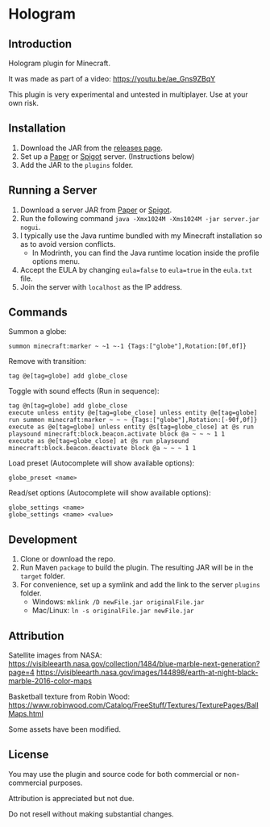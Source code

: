 # Hologram
## Introduction
Hologram plugin for Minecraft.

It was made as part of a video: https://youtu.be/ae_Gns9ZBqY

This plugin is very experimental and untested in multiplayer. Use at your own risk.


## Installation
1. Download the JAR from the [releases page](https://github.com/TheCymaera/minecraft-hologram/releases/).
2. Set up a [Paper](https://papermc.io/downloads) or [Spigot](https://getbukkit.org/download/spigot) server. (Instructions below)
3. Add the JAR to the `plugins` folder.
<!--4. Download the world folder from [Planet Minecraft](https://www.planetminecraft.com/project/spider-garden/).-->
<!--5. Place the world folder in the server directory. Name it `world`.-->

## Running a Server
1. Download a server JAR from [Paper](https://papermc.io/downloads) or [Spigot](https://getbukkit.org/download/spigot).
2. Run the following command `java -Xmx1024M -Xms1024M -jar server.jar nogui`.
3. I typically use the Java runtime bundled with my Minecraft installation so as to avoid version conflicts.
   - In Modrinth, you can find the Java runtime location inside the profile options menu.
4. Accept the EULA by changing `eula=false` to `eula=true` in the `eula.txt` file.
5. Join the server with `localhost` as the IP address.


## Commands
Summon a globe:
```
summon minecraft:marker ~ ~1 ~-1 {Tags:["globe"],Rotation:[0f,0f]}
```

Remove with transition:
```
tag @e[tag=globe] add globe_close
```

Toggle with sound effects (Run in sequence):
```
tag @n[tag=globe] add globe_close
execute unless entity @e[tag=globe_close] unless entity @e[tag=globe] run summon minecraft:marker ~ ~ ~ {Tags:["globe"],Rotation:[-90f,0f]}
execute as @e[tag=globe] unless entity @s[tag=globe_close] at @s run playsound minecraft:block.beacon.activate block @a ~ ~ ~ 1 1
execute as @e[tag=globe_close] at @s run playsound minecraft:block.beacon.deactivate block @a ~ ~ ~ 1 1
```

Load preset (Autocomplete will show available options):
```
globe_preset <name>
```

Read/set options (Autocomplete will show available options):
```
globe_settings <name>
globe_settings <name> <value>
```

## Development
1. Clone or download the repo.
2. Run Maven `package` to build the plugin. The resulting JAR will be in the `target` folder.
3. For convenience, set up a symlink and add the link to the server `plugins` folder.
   - Windows: `mklink /D newFile.jar originalFile.jar`
   - Mac/Linux: `ln -s originalFile.jar newFile.jar`

## Attribution
Satellite images from NASA:
https://visibleearth.nasa.gov/collection/1484/blue-marble-next-generation?page=4
https://visibleearth.nasa.gov/images/144898/earth-at-night-black-marble-2016-color-maps

Basketball texture from Robin Wood:
https://www.robinwood.com/Catalog/FreeStuff/Textures/TexturePages/BallMaps.html

Some assets have been modified.

## License
You may use the plugin and source code for both commercial or non-commercial purposes.

Attribution is appreciated but not due.

Do not resell without making substantial changes.